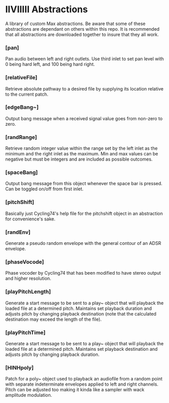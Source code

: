 # IIVIIIII Abstractions
A library of custom Max abstractions. Be aware that some of these abstractions are dependant on others within this repo. It is recommended that all abstractions are downloaded together to insure that they all work.

### [pan]
Pan audio between left and right outlets. Use third inlet to set pan level with 0 being hard left, and 100 being hard right.

### [relativeFile]
Retrieve absolute pathway to a desired file by supplying its location relative to the current patch.

### [edgeBang~]
Output bang message when a received signal value goes from non-zero to zero.

### [randRange]
Retrieve random integer value within the range set by the left inlet as the minimum and the right inlet as the maximum. Min and max values can be negative but must be integers and are included as possible outcomes.

### [spaceBang]
Output bang message from this object whenever the space bar is pressed. Can be toggled on/off from first inlet.

### [pitchShift]
Basically just Cycling74's help file for the pitchshift object in an abstraction for convenience's sake.

### [randEnv]
Generate a pseudo random envelope with the general contour of an ADSR envelope.

### [phaseVocode]
Phase vocoder by Cycling74 that has been modified to have stereo output and higher resolution.

### [playPitchLength]
Generate a start message to be sent to a play~ object that will playback the loaded file at a determined pitch. Maintains set playback duration and adjusts pitch by changing playback destination (note that the calculated destination may exceed the length of the file).

### [playPitchTime]
Generate a start message to be sent to a play~ object that will playback the loaded file at a determined pitch. Maintains set playback destination and adjusts pitch by changing playback duration.

### [HINHpoly]
Patch for a poly~ object used to playback an audiofile from a random point with separate indeterminate envelopes applied to left and right channels. Pitch can be adjusted too making it kinda like a sampler with wack amplitude modulation.

